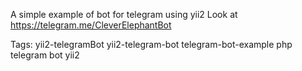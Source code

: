 A simple example of bot for telegram using yii2
Look at https://telegram.me/CleverElephantBot

Tags: yii2-telegramBot yii2-telegram-bot telegram-bot-example php telegram bot yii2